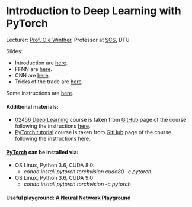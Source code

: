 # Introduction to Deep Learning with PyTorch

Lecturer: [Prof. Ole Winther](http://cogsys.imm.dtu.dk/staff/winther/), Professor at [SCS](http://www.compute.dtu.dk/english/research/cogsys), DTU

Slides:
* Introduction are [here](https://github.com/kabartay/MLSS-DTU-SCS-2018/blob/master/4-Introduction_to_Deep_Learning_with_PyTorch/02901DeepLearning_1Introduction.pdf).
* FFNN are [here](https://github.com/kabartay/MLSS-DTU-SCS-2018/blob/master/4-Introduction_to_Deep_Learning_with_PyTorch/02901DeepLearning_2FFNN.pdf).
* CNN are [here](https://github.com/kabartay/MLSS-DTU-SCS-2018/blob/master/4-Introduction_to_Deep_Learning_with_PyTorch/02901DeepLearning_3CNN.pdf).
* Tricks of the trade are [here](https://github.com/kabartay/MLSS-DTU-SCS-2018/blob/master/4-Introduction_to_Deep_Learning_with_PyTorch/02901DeepLearning_4TricksOfTheTrade.pdf).

Some instructions are [here](https://github.com/kabartay/MLSS-DTU-SCS-2018/blob/master/4-Introduction_to_Deep_Learning_with_PyTorch/owinther.pdf).

#### Additional materials:  
* [02456 Deep Learning](https://github.com/kabartay/MLSS-DTU-SCS-2018/tree/master/4-Introduction_to_Deep_Learning_with_PyTorch/02456-deep-learning) course is taken from [GitHub](https://github.com/DeepLearningDTU/02456-deep-learning) page of the course following the instructions [here](https://github.com/kabartay/MLSS-DTU-SCS-2018/blob/master/4-Introduction_to_Deep_Learning_with_PyTorch/owinther.pdf).  
* [PyTorch tutorial](https://github.com/kabartay/MLSS-DTU-SCS-2018/tree/master/4-Introduction_to_Deep_Learning_with_PyTorch/pytorch-tutorial) course is taken from [GitHub](https://github.com/munkai/pytorch-tutorial) page of the course following the instructions [here](https://github.com/kabartay/MLSS-DTU-SCS-2018/blob/master/4-Introduction_to_Deep_Learning_with_PyTorch/owinther.pdf).  

#### [PyTorch](https://pytorch.org/) can be installed via:  
* OS Linux, Python 3.6, CUDA 8.0:  
  * *conda install pytorch torchvision cuda80 -c pytorch*  
* OS Linux, Python 3.6, CUDA 9.0:  
  * *conda install pytorch torchvision -c pytorch*  

#### Useful playground: [A Neural Network Playground](https://playground.tensorflow.org)

